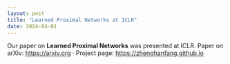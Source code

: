 ```yaml
---
layout: post
title: "Learned Proximal Networks at ICLR"
date: 2024-04-01
---
```

Our paper on **Learned Proximal Networks** was presented at ICLR. Paper on arXiv: https://arxiv.org  · Project page: https://zhenghanfang.github.io
